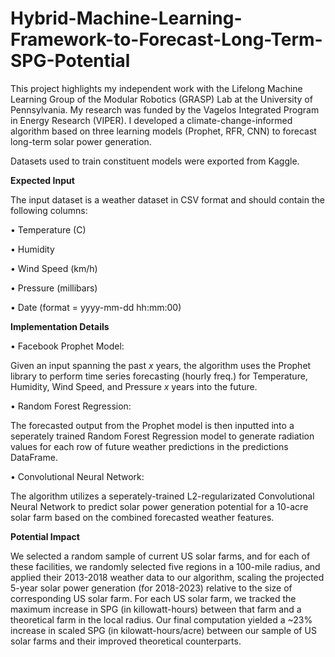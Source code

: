 # Hybrid-Machine-Learning-Framework-to-Forecast-Long-Term-SPG-Potential
This project highlights my independent work with the Lifelong Machine Learning Group of the Modular Robotics (GRASP) Lab at the University of Pennsylvania.
My research was funded by the Vagelos Integrated Program in Energy Research (VIPER).
I developed a climate-change-informed algorithm based on three learning models (Prophet, RFR, CNN) to forecast long-term solar power generation.

Datasets used to train constituent models were exported from Kaggle.

**Expected Input**

The input dataset is a weather dataset in CSV format and should contain the following columns:

  • Temperature (C)

  • Humidity

  • Wind Speed (km/h)

  • Pressure (millibars)

  • Date (format = yyyy-mm-dd hh:mm:00)


**Implementation Details**

• Facebook Prophet Model:

Given an input spanning the past _x_ years, the algorithm uses the Prophet library to perform time series forecasting (hourly freq.) for Temperature, Humidity, Wind Speed, and Pressure _x_ years into the future.

• Random Forest Regression:

The forecasted output from the Prophet model is then inputted into a seperately trained Random Forest Regression model to generate radiation values for each row of future weather predictions in the predictions DataFrame.

• Convolutional Neural Network:

The algorithm utilizes a seperately-trained L2-regularizated Convolutional Neural Network to predict solar power generation potential for a 10-acre solar farm based on the combined forecasted weather features.

**Potential Impact**

We selected a random sample of current US solar farms, and for each of these facilities, we randomly selected five regions in a 100-mile radius, and applied their 2013-2018 weather data to our algorithm, scaling the projected 5-year solar power generation (for 2018-2023) relative to the size of corresponding US solar farm. For each US solar farm, we tracked the maximum increase in SPG (in killowatt-hours) between that farm and a theoretical farm in the local radius. Our final computation yielded a ~23% increase in scaled SPG (in kilowatt-hours/acre) between our sample of US solar farms and their improved theoretical counterparts.  
